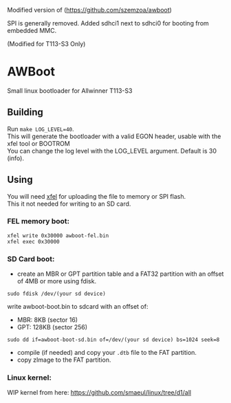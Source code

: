 
Modified version of (https://github.com/szemzoa/awboot)  

SPI is generally removed. Added sdhci1 next to sdhci0 for booting from embedded MMC.

(Modified for T113-S3 Only)



# AWBoot

Small linux bootloader for Allwinner T113-S3

## Building

Run `make LOG_LEVEL=40`.  
This will generate the bootloader with a valid EGON header, usable with the xfel tool or BOOTROM  
You can change the log level with the LOG_LEVEL argument. Default is 30 (info).  

## Using

You will need [xfel](https://github.com/xboot/xfel) for uploading the file to memory or SPI flash.  
This it not needed for writing to an SD card.  

### FEL memory boot:
```
xfel write 0x30000 awboot-fel.bin
xfel exec 0x30000
```

### SD Card boot:
- create an MBR or GPT partition table and a FAT32 partition with an offset of 4MB or more using fdisk.  
```
sudo fdisk /dev/(your sd device)
```
write awboot-boot.bin to sdcard with an offset of:  
- MBR: 8KB (sector 16)
- GPT: 128KB (sector 256)
```
sudo dd if=awboot-boot-sd.bin of=/dev/(your sd device) bs=1024 seek=8
```
- compile (if needed) and copy your `.dtb` file to the FAT partition.
- copy zImage to the FAT partition.

### Linux kernel:
WIP kernel from here: https://github.com/smaeul/linux/tree/d1/all
